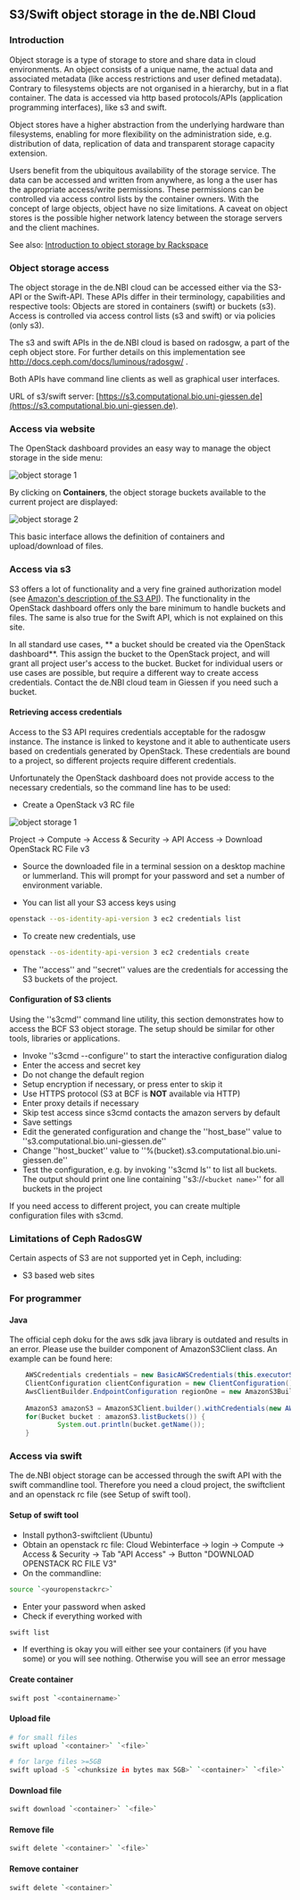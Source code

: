 ## S3/Swift object storage in the de.NBI Cloud

### Introduction

Object storage is a type of storage to store and share data in cloud environments. An object consists of a unique name, the actual data and associated metadata (like access restrictions and user defined metadata). Contrary to filesystems objects are not organised in a hierarchy, but in a flat container. The data is accessed via http based protocols/APIs (application programming interfaces), like s3 and swift.

Object stores have a higher abstraction from the underlying hardware than filesystems, enabling for more flexibility on the administration side, e.g. distribution of data, replication of data and transparent storage capacity extension.

Users benefit from the ubiquitous availability of the storage service. The data can be accessed and written from anywhere, as long a the user has the appropriate access/write permissions. These permissions can be controlled via access control lists by the container owners. With the concept of large objects, object have no size limitations. A caveat on object stores is the possible higher network latency between the storage servers and the client machines.

See also: [Introduction to object storage by Rackspace](http://blog.rackspace.com/introduction-to-object-storage)

### Object storage access 

The object storage in the de.NBI cloud can be accessed either via the S3-API or the Swift-API. These APIs differ in their terminology, capabilities and respective tools: Objects are stored in containers (swift) or buckets (s3). Access is controlled via access control lists (s3 and swift) or via policies (only s3).

The s3 and swift APIs in the de.NBI cloud is based on radosgw, a part of the ceph object store. For further details on this implementation see http://docs.ceph.com/docs/luminous/radosgw/ .

Both APIs have command line clients as well as graphical user interfaces.

URL of s3/swift server: [https://s3.computational.bio.uni-giessen.de](https://s3.computational.bio.uni-giessen.de).

### Access via website

The OpenStack dashboard provides an easy way to manage the object storage in the side menu:

![object storage 1](/img/User/os_1.png)

By clicking on **Containers**, the object storage buckets available to the current project are displayed:

![object storage 2](/img/User/os_2.png)

This basic interface allows the definition of containers and upload/download of files.

### Access via s3

S3 offers a lot of functionality and a very fine grained authorization model (see [ Amazon's description of the S3 API](http://docs.aws.amazon.com/AmazonS3/latest/API/Welcome.html)). The functionality in the OpenStack dashboard offers only the bare minimum to handle buckets and files. The same is also true for the Swift API, which is not explained on this site.

In all standard use cases, ** a bucket should be created via the OpenStack dashboard**. This assign the bucket to the OpenStack project, and will grant all project user's access to the bucket. Bucket for individual users or use cases are possible, but require a different way to create access credentials. Contact the de.NBI cloud team in Giessen if you need such a bucket.

#### Retrieving access credentials

Access to the S3 API requires credentials acceptable for the radosgw instance. The instance is linked to keystone and it able to authenticate users based on credentials generated by OpenStack. These credentials are bound to a project, so different projects require different credentials.

Unfortunately the OpenStack dashboard does not provide access to the necessary credentials, so the command line has to be used:


*  Create a OpenStack v3 RC file

![object storage 1](/img/User/os_3.png)

Project -> Compute -> Access & Security -> API Access -> Download OpenStack RC File v3


*  Source the downloaded file in a terminal session on a desktop machine or lummerland. This will prompt for your password and set a number of environment variable.

*  You can list all your S3 access keys using 

```bash
openstack --os-identity-api-version 3 ec2 credentials list
```    


*  To create new credentials, use

```bash
openstack --os-identity-api-version 3 ec2 credentials create
```    

*  The ''access'' and ''secret'' values are the credentials for accessing the S3 buckets of the project.

#### Configuration of S3 clients

Using the ''s3cmd'' command line utility, this section demonstrates how to access the BCF S3 object storage. The setup should be similar for other tools, libraries or applications.



*  Invoke ''s3cmd --configure'' to start the interactive configuration dialog
*  Enter the access and secret key
*  Do not change the default region
*  Setup encryption if necessary, or press enter to skip it
*  Use HTTPS protocol (S3 at BCF is **NOT** available via HTTP)
*  Enter proxy details if necessary
*  Skip test access since s3cmd contacts the amazon servers by default
*  Save settings
*  Edit the generated configuration and change the ''host_base'' value to ''s3.computational.bio.uni-giessen.de''
*  Change ''host_bucket'' value to ''%(bucket).s3.computational.bio.uni-giessen.de''
*  Test the configuration, e.g. by invoking ''s3cmd ls'' to list all buckets. The output should print one line containing ''s3://`<bucket name>`'' for all buckets in the project

If you need access to different project, you can create multiple configuration files with s3cmd.

### Limitations of Ceph RadosGW

Certain aspects of S3 are not supported yet in Ceph, including:

*  S3 based web sites


### For programmer

#### Java

The official ceph doku for the aws sdk java library is outdated and results in an error. Please use the builder component of AmazonS3Client class.
An example can be found here:

```java
    AWSCredentials credentials = new BasicAWSCredentials(this.executorS3Key, this.executorS3Secret);
    ClientConfiguration clientConfiguration = new ClientConfiguration();
    AwsClientBuilder.EndpointConfiguration regionOne = new AmazonS3Builder.EndpointConfiguration("s3.computational.bio.uni-giessen.de", "RegionOne");
    
    AmazonS3 amazonS3 = AmazonS3Client.builder().withCredentials(new AWSStaticCredentialsProvider(credentials)).withRegion("RegionOne").withEndpointConfiguration(regionOne).build();
    for(Bucket bucket : amazonS3.listBuckets()) {
            System.out.println(bucket.getName());
    }
```        

### Access via swift

The de.NBI object storage can be accessed through the swift API with the swift commandline tool. Therefore you need a cloud project, the swiftclient and an openstack rc file (see Setup of swift tool).

#### Setup of swift tool


*  Install python3-swiftclient (Ubuntu)
*  Obtain an openstack rc file: Cloud Webinterface -> login -> Compute -> Access & Security -> Tab "API Access" -> Button "DOWNLOAD OPENSTACK RC FILE V3"
*  On the commandline: 

```bash
source `<youropenstackrc>`
```    

*  Enter your password when asked
*  Check if everything worked with

```bash
swift list
```    
 
*  If everthing is okay you will either see your containers (if you have some) or you will see nothing. Otherwise you will see an error message

#### Create container

```bash
swift post `<containername>`
```

#### Upload file

```bash
# for small files
swift upload `<container>` `<file>`
```    

```bash
# for large files >=5GB
swift upload -S `<chunksize in bytes max 5GB>` `<container>` `<file>` 
```

#### Download file

```bash
swift download `<container>` `<file>`
```

#### Remove file

```bash
swift delete `<container>` `<file>`
```

#### Remove container

```bash
swift delete `<container>`
```

